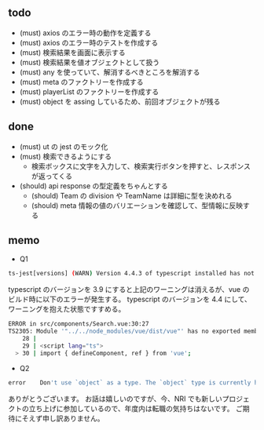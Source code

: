 ## todo
- (must) axios のエラー時の動作を定義する
- (must) axios のエラー時のテストを作成する
- (must) 検索結果を画面に表示する
- (must) 検索結果を値オブジェクトとして扱う
- (must) any を使っていて、解消するべきところを解消する
- (must) meta のファクトリーを作成する
- (must) playerList のファクトリーを作成する
- (must) object を assing しているため、前回オブジェクトが残る


## done
- (must) ut の jest のモック化
- (must) 検索できるようにする
  - 検索ボックスに文字を入力して、検索実行ボタンを押すと、レスポンスが返ってくる
- (should) api response の型定義をちゃんとする
  - (should) Team の division や TeamName は詳細に型を決めれる
  - (should) meta 情報の値のバリエーションを確認して、型情報に反映する


## memo

- Q1

```sh
ts-jest[versions] (WARN) Version 4.4.3 of typescript installed has not been tested with ts-jest. If you're experiencing issues, consider using a supported version (>=2.7.0 <4.0.0). Please do not report issues in ts-jest if you are using unsupported versions.
```

typescript のバージョンを 3.9 にすると上記のワーニングは消えるが、vue のビルド時に以下のエラーが発生する。
typescript のバージョンを 4.4 にして、ワーニングを抱えた状態ですすめる。

```sh
ERROR in src/components/Search.vue:30:27
TS2305: Module '"../../node_modules/vue/dist/vue"' has no exported member 'ref'.
    28 |
    29 | <script lang="ts">
  > 30 | import { defineComponent, ref } from 'vue';
```

- Q2

```sh
error    Don't use `object` as a type. The `object` type is currently hard to use ([see this issue](https://github.com/microsoft/TypeScript/issues/21732)
```

ありがとうございます。
お話は嬉しいのですが、今、NRI でも新しいプロジェクトの立ち上げに参加しているので、年度内は転職の気持ちはないです。
ご期待にそえず申し訳ありません。

